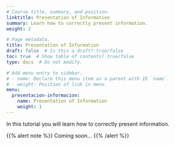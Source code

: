 ```yaml
---
# Course title, summary, and position.
linktitle: Presentation of Information
summary: Learn how to correctly present information.
weight: 2

# Page metadata.
title: Presentation of Information
draft: false  # Is this a draft? true/false
toc: true  # Show table of contents? true/false
type: docs  # Do not modify.

# Add menu entry to sidebar.
# - name: Declare this menu item as a parent with ID `name`.
# - weight: Position of link in menu.
menu:
  presentacion-informacion:
    name: Presentation of Information
    weight: 1
---
```


In this tutorial you will learn how to correctly present information.

{{% alert note %}}
Coming soon...
{{% /alert %}}

